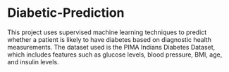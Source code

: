 # Diabetic-Prediction
This project uses supervised machine learning techniques to predict whether a patient is likely to have diabetes based on diagnostic health measurements. The dataset used is the PIMA Indians Diabetes Dataset, which includes features such as glucose levels, blood pressure, BMI, age, and insulin levels.
